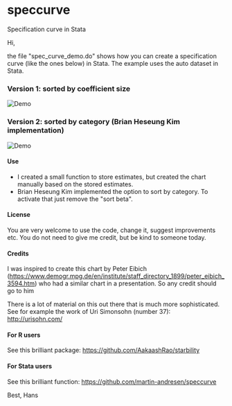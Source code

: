 # speccurve
 Specification curve in Stata


Hi, 

the file "spec_curve_demo.do" shows how you can create  a specification curve (like the ones below) in Stata. The example uses the auto dataset in Stata. 


### Version 1: sorted by coefficient size

![Demo](demo.png)


### Version 2: sorted by category (Brian Heseung Kim implementation)
![Demo](demo_sorted_by_category.png)


#### Use 

* I created a small function to store estimates, but created the chart manually based on the stored estimates. 
* Brian Heseung Kim implemented the option to sort by category. To activate that just remove the "sort beta". 

#### License 
You are very welcome to use the code, change it, suggest improvements etc. You do not need to give me credit, but be kind to someone today. 


#### Credits
I was inspired to create this chart by Peter Eibich (https://www.demogr.mpg.de/en/institute/staff_directory_1899/peter_eibich_3594.htm) who had a similar chart in a presentation. So any credit should go to him

There is a lot of material on this out there that is much more sophisticated. See for example the work of Uri Simonsohn (number 37): http://urisohn.com/

#### For R users

See this brilliant package: https://github.com/AakaashRao/starbility

#### For Stata  users
See this brilliant function: https://github.com/martin-andresen/speccurve


Best,
Hans


